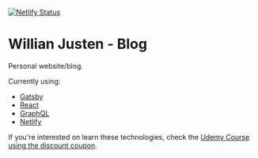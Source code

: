 [![Netlify Status](https://api.netlify.com/api/v1/badges/6ec35d25-adc1-40e7-be1e-4d73e816d5fa/deploy-status)](https://app.netlify.com/sites/willianjusten/deploys)

# Willian Justen - Blog

Personal website/blog.

Currently using:

- [Gatsby](https://www.gatsbyjs.org)
- [React](https://reactjs.org)
- [GraphQL](https://graphql.org)
- [Netlify](https://www.netlify.com)

If you're interested on learn these technologies, check the [Udemy Course using the discount coupon](https://www.udemy.com/course/gatsby-crie-um-site-pwa-com-react-graphql-e-netlify-cms/?couponCode=PROMONOV20).
